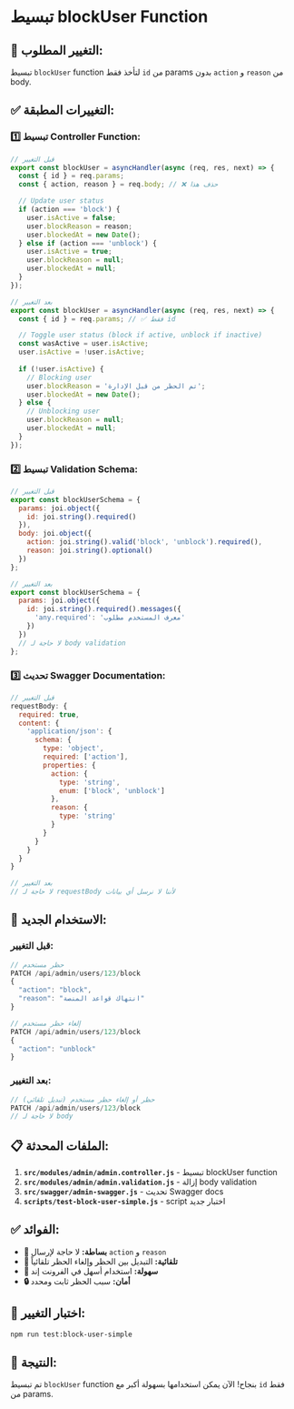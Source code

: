 # تبسيط blockUser Function

## 🎯 **التغيير المطلوب:**
تبسيط `blockUser` function لتأخذ فقط `id` من params بدون `action` و `reason` من body.

## ✅ **التغييرات المطبقة:**

### 1️⃣ **تبسيط Controller Function:**

```javascript
// قبل التغيير
export const blockUser = asyncHandler(async (req, res, next) => {
  const { id } = req.params;
  const { action, reason } = req.body; // ❌ حذف هذا

  // Update user status
  if (action === 'block') {
    user.isActive = false;
    user.blockReason = reason;
    user.blockedAt = new Date();
  } else if (action === 'unblock') {
    user.isActive = true;
    user.blockReason = null;
    user.blockedAt = null;
  }
});

// بعد التغيير
export const blockUser = asyncHandler(async (req, res, next) => {
  const { id } = req.params; // ✅ فقط id

  // Toggle user status (block if active, unblock if inactive)
  const wasActive = user.isActive;
  user.isActive = !user.isActive;
  
  if (!user.isActive) {
    // Blocking user
    user.blockReason = 'تم الحظر من قبل الإدارة';
    user.blockedAt = new Date();
  } else {
    // Unblocking user
    user.blockReason = null;
    user.blockedAt = null;
  }
});
```

### 2️⃣ **تبسيط Validation Schema:**

```javascript
// قبل التغيير
export const blockUserSchema = {
  params: joi.object({
    id: joi.string().required()
  }),
  body: joi.object({
    action: joi.string().valid('block', 'unblock').required(),
    reason: joi.string().optional()
  })
};

// بعد التغيير
export const blockUserSchema = {
  params: joi.object({
    id: joi.string().required().messages({
      'any.required': 'معرف المستخدم مطلوب'
    })
  })
  // لا حاجة لـ body validation
};
```

### 3️⃣ **تحديث Swagger Documentation:**

```javascript
// قبل التغيير
requestBody: {
  required: true,
  content: {
    'application/json': {
      schema: {
        type: 'object',
        required: ['action'],
        properties: {
          action: {
            type: 'string',
            enum: ['block', 'unblock']
          },
          reason: {
            type: 'string'
          }
        }
      }
    }
  }
}

// بعد التغيير
// لا حاجة لـ requestBody لأننا لا نرسل أي بيانات
```

## 🚀 **الاستخدام الجديد:**

### **قبل التغيير:**
```javascript
// حظر مستخدم
PATCH /api/admin/users/123/block
{
  "action": "block",
  "reason": "انتهاك قواعد المنصة"
}

// إلغاء حظر مستخدم
PATCH /api/admin/users/123/block
{
  "action": "unblock"
}
```

### **بعد التغيير:**
```javascript
// حظر أو إلغاء حظر مستخدم (تبديل تلقائي)
PATCH /api/admin/users/123/block
// لا حاجة لـ body
```

## 📋 **الملفات المحدثة:**

1. **`src/modules/admin/admin.controller.js`** - تبسيط blockUser function
2. **`src/modules/admin/admin.validation.js`** - إزالة body validation
3. **`src/swagger/admin-swagger.js`** - تحديث Swagger docs
4. **`scripts/test-block-user-simple.js`** - script اختبار جديد

## ✅ **الفوائد:**

- **🎯 بساطة:** لا حاجة لإرسال `action` و `reason`
- **🔄 تلقائية:** التبديل بين الحظر وإلغاء الحظر تلقائياً
- **📱 سهولة:** استخدام أسهل في الفرونت إند
- **🔒 أمان:** سبب الحظر ثابت ومحدد

## 🧪 **اختبار التغيير:**

```bash
npm run test:block-user-simple
```

## 🎉 **النتيجة:**

تم تبسيط `blockUser` function بنجاح! الآن يمكن استخدامها بسهولة أكبر مع `id` فقط من params. 
